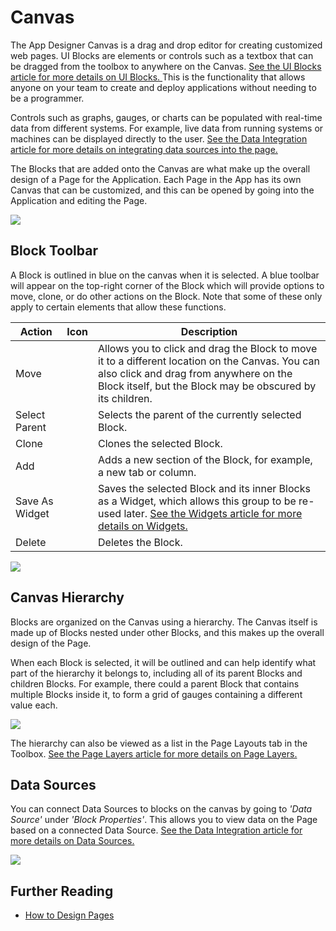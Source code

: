 # Canvas

The App Designer Canvas is a drag and drop editor for creating customized web pages. UI Blocks are elements or controls such as a textbox that can be dragged from the toolbox to anywhere on the Canvas. [See the UI Blocks article for more details on UI Blocks. ](block.md)This is the functionality that allows anyone on your team to create and deploy applications without needing to be a programmer.&#x20;

Controls such as graphs, gauges, or charts can be populated with real-time data from different systems. For example, live data from running systems or machines can be displayed directly to the user. [See the Data Integration article for more details on integrating data sources into the page.](data-integration.md)&#x20;

The Blocks that are added onto the Canvas are what make up the overall design of a Page for the Application. Each Page in the App has its own Canvas that can be customized, and this can be opened by going into the Application and editing the Page.

![](/docs/images/_1.png)

## Block Toolbar

A Block is outlined in blue on the canvas when it is selected. A blue toolbar will appear on the top-right corner of the Block which will provide options to move, clone, or do other actions on the Block. Note that some of these only apply to certain elements that allow these functions.

| Action         |  Icon                                                                           | Description                                                                                                                                                                                            |
| -------------- | ------------------------------------------------------------------------------- | ------------------------------------------------------------------------------------------------------------------------------------------------------------------------------------------------------ |
| Move           | <img src="/docs/images/image (730).png" alt="" data-size="original">   | Allows you to click and drag the Block to move it to a different location on the Canvas. You can also click and drag from anywhere on the Block itself, but the Block may be obscured by its children. |
| Select Parent  | <img src="/docs/images/image (1646).png" alt="" data-size="original">  | Selects the parent of the currently selected Block.                                                                                                                                                    |
| Clone          | <img src="/docs/images/image (611).png" alt="" data-size="original">   | Clones the selected Block.                                                                                                                                                                             |
| Add            | <img src="/docs/images/image (1649).png" alt="" data-size="original">  | Adds a new section of the Block, for example, a new tab or column.                                                                                                                                     |
| Save As Widget | <img src="/docs/images/image (1602).png" alt="" data-size="original">  | Saves the selected Block and its inner Blocks as a Widget, which allows this group to be re-used later. [See the Widgets article for more details on Widgets.](../../how-tos/apps/manage-widgets.md)   |
| Delete         | <img src="/docs/images/image (1319).png" alt="" data-size="original">  | Deletes the Block.                                                                                                                                                                                     |

![](/docs/images/_5.png)

## Canvas Hierarchy&#x20;

Blocks are organized on the Canvas using a hierarchy. The Canvas itself is made up of Blocks nested under other Blocks, and this makes up the overall design of the Page.&#x20;

When each Block is selected, it will be outlined and can help identify what part of the hierarchy it belongs to, including all of its parent Blocks and children Blocks. For example, there could a parent Block that contains multiple Blocks inside it, to form a grid of gauges containing a different value each.&#x20;

![](/docs/images/_6.png)

The hierarchy can also be viewed as a list in the Page Layouts tab in the Toolbox. [See the Page Layers article for more details on Page Layers. ](page-layers.md)

## Data Sources&#x20;

You can connect Data Sources to blocks on the canvas by going to _'Data Source'_ under _'Block Properties'_. This allows you to view data on the Page based on a connected Data Source. [See the Data Integration article for more details on Data Sources.](data-integration.md#data-source)

![](/docs/images/_7.png)

## Further Reading

* [How to Design Pages](../../how-tos/apps/manage-pages.md#designing-a-page)




